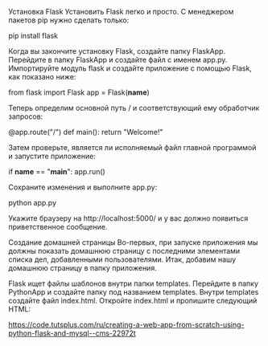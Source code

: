 Установка Flask
Установить Flask легко и просто. С менеджером пакетов pip  нужно сделать только:

pip install flask

Когда вы закончите установку Flask, создайте папку   FlaskApp. Перейдите в папку FlaskApp и создайте файл с именем app.py. Импортируйте модуль flask и создайте приложение с помощью Flask, как показано ниже:

from flask import Flask
app = Flask(__name__)

Теперь определим основной путь / и соответствующий ему обработчик запросов:

@app.route("/")
def main():
    return "Welcome!"

Затем проверьте, является ли исполняемый файл главной программой и запустите приложение:

if __name__ == "__main__":
    app.run()


Сохраните изменения и выполните app.py:

python app.py

Укажите браузеру на http://localhost:5000/ и у вас должно появиться приветственное сообщение.

Создание домашней страницы
Во-первых, при запуске приложения мы должны показать домашнюю страницу с последними элементами списка дел, добавленными пользователями. Итак, добавим нашу домашнюю страницу в папку приложения.

Flask ищет файлы шаблонов внутри папки templates. Перейдите в папку PythonApp и создайте папку под названием templates. Внутри templates создайте файл index.html. Откройте index.html и пропишите следующий HTML:

https://code.tutsplus.com/ru/creating-a-web-app-from-scratch-using-python-flask-and-mysql--cms-22972t
